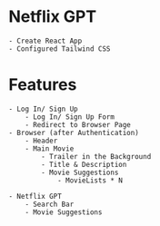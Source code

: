 # Netflix GPT

    - Create React App
    - Configured Tailwind CSS

# Features

    - Log In/ Sign Up
        - Log In/ Sign Up Form
        - Redirect to Browser Page
    - Browser (after Authentication)
        - Header
        - Main Movie
            - Trailer in the Background
            - Title & Description
            - Movie Suggestions
                - MovieLists * N

    - Netflix GPT
        - Search Bar
        - Movie Suggestions
